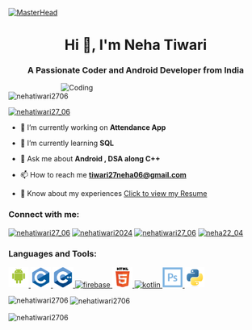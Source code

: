 [![MasterHead](https://redbackstudios.in/images/Android-Mobile-Application-Development-letsnurture.png)](https://nehatiwari2706.io)

<h1 align="center">Hi 👋, I'm Neha Tiwari</h1>
<h3 align="center">A Passionate Coder and Android Developer from India</h3>

<img align="right" alt="Coding" width="400" src="https://cdn.dribbble.com/users/4055494/screenshots/15215756/media/d2b66c4ca0192aa26d103448b3d1518b.gif">

<p align="left"> <img src="https://komarev.com/ghpvc/?username=nehatiwari2706&label=Profile%20views&color=0e75b6&style=flat" alt="nehatiwari2706" /> </p>

<p align="left"> <a href="https://twitter.com/nehatiwari27_06" target="blank"><img src="https://img.shields.io/twitter/follow/nehatiwari27_06?logo=twitter&style=for-the-badge" alt="nehatiwari27_06" /></a> </p>

- 🔭 I’m currently working on **Attendance App**

- 🌱 I’m currently learning **SQL**

- 💬 Ask me about **Android , DSA along C++**

- 📫 How to reach me **tiwari27neha06@gmail.com**

- 📄 Know about my experiences [Click to view my Resume](https://docs.google.com/document/d/1pDC3dq0DM32DKG7rWWyNgqJPHVr2XMFHgBy0CX6CYeg/edit?usp=share_link)

<h3 align="left">Connect with me:</h3>
<p align="left">
<a href="https://twitter.com/nehatiwari27_06" target="blank"><img align="center" src="https://raw.githubusercontent.com/rahuldkjain/github-profile-readme-generator/master/src/images/icons/Social/twitter.svg" alt="nehatiwari27_06" height="30" width="40" /></a>
<a href="https://linkedin.com/in/nehatiwari2024" target="blank"><img align="center" src="https://raw.githubusercontent.com/rahuldkjain/github-profile-readme-generator/master/src/images/icons/Social/linked-in-alt.svg" alt="nehatiwari2024" height="30" width="40" /></a>
<a href="https://www.hackerrank.com/nehatiwari27_06" target="blank"><img align="center" src="https://raw.githubusercontent.com/rahuldkjain/github-profile-readme-generator/master/src/images/icons/Social/hackerrank.svg" alt="nehatiwari27_06" height="30" width="40" /></a>
<a href="https://www.leetcode.com/neha22_04" target="blank"><img align="center" src="https://raw.githubusercontent.com/rahuldkjain/github-profile-readme-generator/master/src/images/icons/Social/leet-code.svg" alt="neha22_04" height="30" width="40" /></a>
</p>

<h3 align="left">Languages and Tools:</h3>
<p align="left"> <a href="https://developer.android.com" target="_blank" rel="noreferrer"> <img src="https://raw.githubusercontent.com/devicons/devicon/master/icons/android/android-original-wordmark.svg" alt="android" width="40" height="40"/> </a> <a href="https://www.cprogramming.com/" target="_blank" rel="noreferrer"> <img src="https://raw.githubusercontent.com/devicons/devicon/master/icons/c/c-original.svg" alt="c" width="40" height="40"/> </a> <a href="https://www.w3schools.com/cpp/" target="_blank" rel="noreferrer"> <img src="https://raw.githubusercontent.com/devicons/devicon/master/icons/cplusplus/cplusplus-original.svg" alt="cplusplus" width="40" height="40"/> </a> <a href="https://firebase.google.com/" target="_blank" rel="noreferrer"> <img src="https://www.vectorlogo.zone/logos/firebase/firebase-icon.svg" alt="firebase" width="40" height="40"/> </a> <a href="https://www.w3.org/html/" target="_blank" rel="noreferrer"> <img src="https://raw.githubusercontent.com/devicons/devicon/master/icons/html5/html5-original-wordmark.svg" alt="html5" width="40" height="40"/> </a> <a href="https://kotlinlang.org" target="_blank" rel="noreferrer"> <img src="https://www.vectorlogo.zone/logos/kotlinlang/kotlinlang-icon.svg" alt="kotlin" width="40" height="40"/> </a> <a href="https://www.photoshop.com/en" target="_blank" rel="noreferrer"> <img src="https://raw.githubusercontent.com/devicons/devicon/master/icons/photoshop/photoshop-line.svg" alt="photoshop" width="40" height="40"/> </a> <a href="https://www.python.org" target="_blank" rel="noreferrer"> <img src="https://raw.githubusercontent.com/devicons/devicon/master/icons/python/python-original.svg" alt="python" width="40" height="40"/> </a> </p>

<p><img align="left" src="https://github-readme-stats.vercel.app/api/top-langs?username=nehatiwari2706&show_icons=true&locale=en&layout=compact" alt="nehatiwari2706" /></p>

<p>&nbsp;<img align="center" src="https://github-readme-stats.vercel.app/api?username=nehatiwari2706&show_icons=true&locale=en" alt="nehatiwari2706" /></p>

<p><img align="center" src="https://github-readme-streak-stats.herokuapp.com/?user=nehatiwari2706&" alt="nehatiwari2706" /></p>


